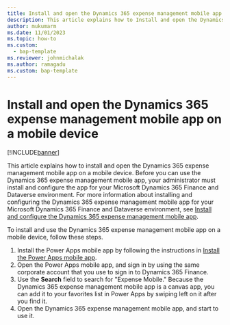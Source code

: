 ```yaml
---
title: Install and open the Dynamics 365 expense management mobile app on a mobile device 
description: This article explains how to Install and open the Dynamics 365 expense management mobile app on a mobile device.
author: mukumarm
ms.date: 11/01/2023
ms.topic: how-to
ms.custom: 
  - bap-template
ms.reviewer: johnmichalak
ms.author: ramagadu
ms.custom: bap-template
---
```


# Install and open the Dynamics 365 expense management mobile app on a mobile device

[!INCLUDE[banner](../includes/banner.md)]

This article explains how to install and open the Dynamics 365 expense management mobile app on a mobile device. Before you can use the Dynamics 365 expense management mobile app, your administrator must install and configure the app for your Microsoft Dynamics 365 Finance and Dataverse environment. For more information about installing and configuring the Dynamics 365 expense management mobile app for your Microsoft Dynamics 365 Finance and Dataverse environment, see [Install and configure the Dynamics 365 expense management mobile app](new-expense-mobile-app-Install-and-configure.md).

To install and use the Dynamics 365 expense management mobile app on a mobile device, follow these steps.

1. Install the Power Apps mobile app by following the instructions in [Install the Power Apps mobile app](/power-apps/mobile/run-powerapps-on-mobile).
1. Open the Power Apps mobile app, and sign in by using the same corporate account that you use to sign in to Dynamics 365 Finance.
1. Use the **Search** field to search for "Expense Mobile." Because the Dynamics 365 expense management mobile app is a canvas app, you can add it to your favorites list in Power Apps by swiping left on it after you find it.
1. Open the Dynamics 365 expense management mobile app, and start to use it. 
